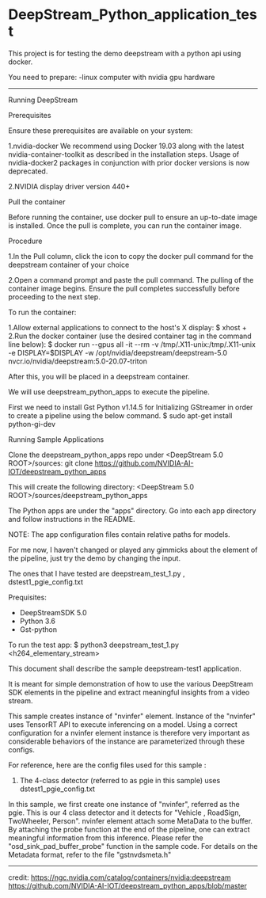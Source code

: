 # DeepStream_Python_application_test

This project is for testing the demo deepstream with a python api using docker. 

You need to prepare:
  -linux computer with nvidia gpu hardware
  
----------------------------------------------------------------------------------------------------------------
Running DeepStream

Prerequisites

Ensure these prerequisites are available on your system:

1.nvidia-docker We recommend using Docker 19.03 along with the latest nvidia-container-toolkit as described in the installation steps. Usage of nvidia-docker2 packages in conjunction with prior docker versions is now deprecated.

2.NVIDIA display driver version 440+

Pull the container

Before running the container, use docker pull to ensure an up-to-date image is installed. Once the pull is complete, you can run the container image.

Procedure

  1.In the Pull column, click the icon to copy the docker pull command for the deepstream container of your choice

  2.Open a command prompt and paste the pull command. The pulling of the container image begins. Ensure the pull completes successfully before proceeding to the next step.
  
 
To run the container:

1.Allow external applications to connect to the host's X display:
 $ xhost +
2.Run the docker container (use the desired container tag in the command line below):
 $ docker run --gpus all -it --rm -v /tmp/.X11-unix:/tmp/.X11-unix -e DISPLAY=$DISPLAY -w /opt/nvidia/deepstream/deepstream-5.0  nvcr.io/nvidia/deepstream:5.0-20.07-triton
  
  
After this, you will be placed in a deepstream container.

We will use deepstream_python_apps to execute the pipeline.

First we need to install Gst Python v1.14.5 for Initializing GStreamer in order to create a pipeline using the below command.
$ sudo apt-get install python-gi-dev

Running Sample Applications

Clone the deepstream_python_apps repo under <DeepStream 5.0 ROOT>/sources: git clone https://github.com/NVIDIA-AI-IOT/deepstream_python_apps

This will create the following directory:
<DeepStream 5.0 ROOT>/sources/deepstream_python_apps

The Python apps are under the "apps" directory.
Go into each app directory and follow instructions in the README.

NOTE: The app configuration files contain relative paths for models.


For me now, I haven't changed or played any gimmicks about the element of the pipeline, just try the demo by changing the input.

The ones that I have tested are deepstream_test_1.py , dstest1_pgie_config.txt

Prequisites:
- DeepStreamSDK 5.0
- Python 3.6
- Gst-python

To run the test app:
  $ python3 deepstream_test_1.py <h264_elementary_stream>

This document shall describe the sample deepstream-test1 application.

It is meant for simple demonstration of how to use the various DeepStream SDK
elements in the pipeline and extract meaningful insights from a video stream.

This sample creates instance of "nvinfer" element. Instance of
the "nvinfer" uses TensorRT API to execute inferencing on a model. Using a
correct configuration for a nvinfer element instance is therefore very
important as considerable behaviors of the instance are parameterized
through these configs.

For reference, here are the config files used for this sample :
1. The 4-class detector (referred to as pgie in this sample) uses
    dstest1_pgie_config.txt

In this sample, we first create one instance of "nvinfer", referred as the pgie.
This is our 4 class detector and it detects for "Vehicle , RoadSign, TwoWheeler,
Person".
nvinfer element attach some MetaData to the buffer. By attaching
the probe function at the end of the pipeline, one can extract meaningful
information from this inference. Please refer the "osd_sink_pad_buffer_probe"
function in the sample code. For details on the Metadata format, refer to the
file "gstnvdsmeta.h"

  
----------------------------------------------------------------------------------------------------------------
  
credit:
https://ngc.nvidia.com/catalog/containers/nvidia:deepstream
https://github.com/NVIDIA-AI-IOT/deepstream_python_apps/blob/master

  

